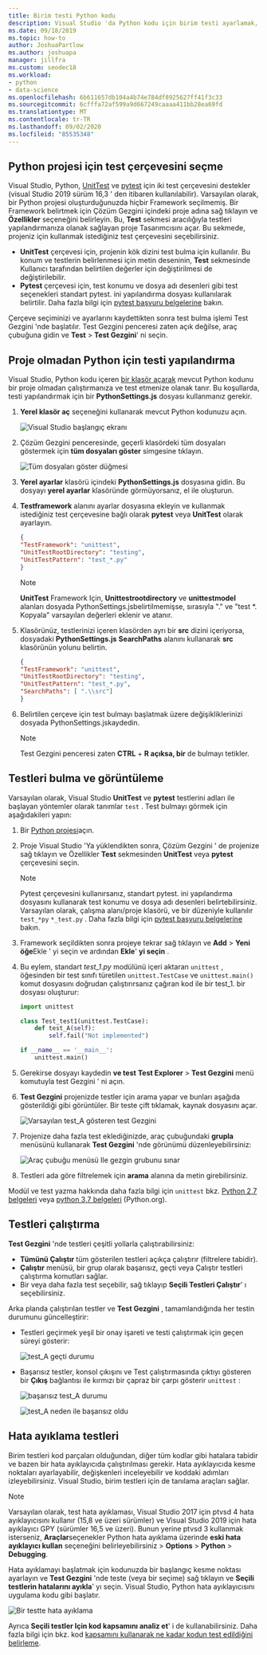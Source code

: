 ```yaml
---
title: Birim testi Python kodu
description: Visual Studio 'da Python kodu için birim testi ayarlamak, test Gezgini özelliklerinden yararlanarak testleri bulmaya, çalıştırmaya ve hata ayıklamanıza yönelik tüm avantajlardan yararlanır.
ms.date: 09/18/2019
ms.topic: how-to
author: JoshuaPartlow
ms.author: joshuapa
manager: jillfra
ms.custom: seodec18
ms.workload:
- python
- data-science
ms.openlocfilehash: 6b611657db104a4b74e784df8925627ff41f3c33
ms.sourcegitcommit: 6cfffa72af599a9d667249caaaa411bb28ea69fd
ms.translationtype: MT
ms.contentlocale: tr-TR
ms.lasthandoff: 09/02/2020
ms.locfileid: "85535348"
---
```

## <a name="select-the-test-framework-for-a-python-project"></a>Python projesi için test çerçevesini seçme

Visual Studio, Python, [UnitTest](https://docs.python.org/3/library/unittest.html) ve [pytest](https://pytest.org/en/latest/) için iki test çerçevesini destekler (visual Studio 2019 sürüm 16,3 ' den itibaren kullanılabilir). Varsayılan olarak, bir Python projesi oluşturduğunuzda hiçbir Framework seçilmemiş. Bir Framework belirtmek için Çözüm Gezgini içindeki proje adına sağ tıklayın ve **Özellikler** seçeneğini belirleyin. Bu, **Test** sekmesi aracılığıyla testleri yapılandırmanıza olanak sağlayan proje Tasarımcısını açar. Bu sekmede, projeniz için kullanmak istediğiniz test çerçevesini seçebilirsiniz. 

* **UnitTest** çerçevesi için, projenin kök dizini test bulma için kullanılır. Bu konum ve testlerin belirlenmesi için metin deseninin, **Test** sekmesinde Kullanıcı tarafından belirtilen değerler için değiştirilmesi de değiştirilebilir.
* **Pytest** çerçevesi için, test konumu ve dosya adı desenleri gibi test seçenekleri standart pytest. ini yapılandırma dosyası kullanılarak belirtilir. Daha fazla bilgi için [pytest başvuru belgelerine](https://docs.pytest.org/en/latest/reference.html#ini-options-ref) bakın.

Çerçeve seçiminizi ve ayarlarını kaydettikten sonra test bulma işlemi Test Gezgini 'nde başlatılır. Test Gezgini penceresi zaten açık değilse, araç çubuğuna gidin ve **Test**  >  **Test Gezgini**' ni seçin.

## <a name="configure-testing-for-python-without-a-project"></a>Proje olmadan Python için testi yapılandırma
Visual Studio, Python kodu içeren [bir klasör açarak](../../quickstart-05-python-visual-studio-open-folder.md) mevcut Python kodunu bir proje olmadan çalıştırmanıza ve test etmenize olanak tanır. Bu koşullarda, testi yapılandırmak için bir **PythonSettings.js** dosyası kullanmanız gerekir. 
1. **Yerel klasör aç** seçeneğini kullanarak mevcut Python kodunuzu açın. 

   ![Visual Studio başlangıç ekranı](../../media/quickstart-open-folder/01-open-local-folder.png)

1. Çözüm Gezgini penceresinde, geçerli klasördeki tüm dosyaları göstermek için **tüm dosyaları göster** simgesine tıklayın.

   ![Tüm dosyaları göster düğmesi](../../media/unit-test-show-files.png)

1. **Yerel ayarlar** klasörü içindeki **PythonSettings.js** dosyasına gidin. Bu dosyayı **yerel ayarlar** klasöründe görmüyorsanız, el ile oluşturun.
   
1. **Testframework** alanını ayarlar dosyasına ekleyin ve kullanmak istediğiniz test çerçevesine bağlı olarak **pytest** veya **UnitTest** olarak ayarlayın.

    ```json
    {
    "TestFramework": "unittest",
    "UnitTestRootDirectory": "testing",
    "UnitTestPattern": "test_*.py"
    }
    ```

    > [!Note]
    > **UnitTest** Framework Için, **Unittestrootdirectory** ve **unittestmodel** alanları dosyada PythonSettings.jsbelirtilmemişse, sırasıyla "." ve "test *. Kopyala" varsayılan değerleri eklenir ve atanır.

1. Klasörünüz, testlerinizi içeren klasörden ayrı bir **src** dizini içeriyorsa, dosyadaki **PythonSettings.js** **SearchPaths** alanını kullanarak **src** klasörünün yolunu belirtin.

    ```json
    {
    "TestFramework": "unittest",
    "UnitTestRootDirectory": "testing",
    "UnitTestPattern": "test_*.py",
    "SearchPaths": [ ".\\src"]
    }
    ```

1. Belirtilen çerçeve için test bulmayı başlatmak üzere değişikliklerinizi dosyada PythonSettings.jskaydedin. 
   > [!Note]
   > Test Gezgini penceresi zaten **CTRL**  +  **R açıksa, bir** de bulmayı tetikler.

## <a name="discover-and-view-tests"></a>Testleri bulma ve görüntüleme

Varsayılan olarak, Visual Studio **UnitTest** ve **pytest** testlerini adları ile başlayan yöntemler olarak tanımlar `test` . Test bulmayı görmek için aşağıdakileri yapın:

1. Bir [Python projesi](../../managing-python-projects-in-visual-studio.md)açın.

1. Proje Visual Studio 'Ya yüklendikten sonra, Çözüm Gezgini ' de projenize sağ tıklayın ve Özellikler **Test** sekmesinden **UnitTest** veya **pytest** çerçevesini seçin.
   > [!Note]
   > Pytest çerçevesini kullanırsanız, standart pytest. ini yapılandırma dosyasını kullanarak test konumu ve dosya adı desenleri belirtebilirsiniz. Varsayılan olarak, çalışma alanı/proje klasörü, ve bir düzeniyle kullanılır `test_*py` `*_test.py` . Daha fazla bilgi için [pytest başvuru belgelerine](https://docs.pytest.org/en/latest/reference.html#ini-options-ref) bakın.

1. Framework seçildikten sonra projeye tekrar sağ tıklayın ve **Add**  >  **Yeni öğe**Ekle ' yi seçin ve ardından **Ekle**' **yi seçin** .

1. Bu eylem, standart *test_1.py* modülünü içeri aktaran `unittest` , öğesinden bir test sınıfı türetilen `unittest.TestCase` ve `unittest.main()` komut dosyasını doğrudan çalıştırırsanız çağıran kod ile bir test_1. bir dosyası oluşturur:

    ```python
    import unittest

    class Test_test1(unittest.TestCase):
        def test_A(self):
            self.fail("Not implemented")

    if __name__ == '__main__':
        unittest.main()
    ```

1. Gerekirse dosyayı kaydedin **ve test** **Test Explorer**  >  **Test Gezgini** menü komutuyla test Gezgini ' ni açın.

1. **Test Gezgini** projenizde testler için arama yapar ve bunları aşağıda gösterildiği gibi görüntüler. Bir teste çift tıklamak, kaynak dosyasını açar.

    ![Varsayılan test_A gösteren test Gezgini](../../media/unit-test-a-2.png) 

1. Projenize daha fazla test eklediğinizde, araç çubuğundaki **grupla** menüsünü kullanarak **Test Gezgini** 'nde görünümü düzenleyebilirsiniz:

    ![Araç çubuğu menüsü Ile gezgin grubunu sınar](../../media/unit-test-group-menu-2.png) 

1. Testleri ada göre filtrelemek için **arama** alanına da metin girebilirsiniz.

Modül ve test yazma hakkında daha fazla bilgi için `unittest` bkz. [Python 2,7 belgeleri](https://docs.python.org/2/library/unittest.html) veya [python 3,7 belgeleri](https://docs.python.org/3/library/unittest.html) (Python.org).

## <a name="run-tests"></a>Testleri çalıştırma

**Test Gezgini** 'nde testleri çeşitli yollarla çalıştırabilirsiniz:

- **Tümünü Çalıştır** tüm gösterilen testleri açıkça çalıştırır (filtrelere tabidir).
- **Çalıştır** menüsü, bir grup olarak başarısız, geçti veya Çalıştır testleri çalıştırma komutları sağlar.
- Bir veya daha fazla test seçebilir, sağ tıklayıp **Seçili Testleri Çalıştır**' ı seçebilirsiniz.

Arka planda çalıştırılan testler ve **Test Gezgini** , tamamlandığında her testin durumunu güncelleştirir:

- Testleri geçirmek yeşil bir onay işareti ve testi çalıştırmak için geçen süreyi gösterir:

    ![test_A geçti durumu](../../media/unit-test-A-pass.png)

- Başarısız testler, konsol çıkışını ve Test çalıştırmasında çıktıyı gösteren bir **Çıkış** bağlantısı ile kırmızı bir çapraz bir çarpı gösterir `unittest` :

    ![başarısız test_A durumu](../../media/unit-test-A-fail.png)

    ![test_A neden ile başarısız oldu](../../media/unit-test-A-fail-reason.png)

## <a name="debug-tests"></a>Hata ayıklama testleri

Birim testleri kod parçaları olduğundan, diğer tüm kodlar gibi hatalara tabidir ve bazen bir hata ayıklayıcıda çalıştırılması gerekir. Hata ayıklayıcıda kesme noktaları ayarlayabilir, değişkenleri inceleyebilir ve koddaki adımları izleyebilirsiniz. Visual Studio, birim testleri için de tanılama araçları sağlar.

> [!Note]
> Varsayılan olarak, test hata ayıklaması, Visual Studio 2017 için ptvsd 4 hata ayıklayıcısını kullanır (15,8 ve üzeri sürümler) ve Visual Studio 2019 için hata ayıklayıcı GPY (sürümler 16,5 ve üzeri). Bunun yerine ptvsd 3 kullanmak isterseniz, **Araçlar**seçenekler Python hata ayıklama üzerinde **eski hata ayıklayıcı kullan** seçeneğini belirleyebilirsiniz  >  **Options**  >  **Python**  >  **Debugging**. 

Hata ayıklamayı başlatmak için kodunuzda bir başlangıç kesme noktası ayarlayın ve **Test Gezgini** 'nde teste (veya bir seçime) sağ tıklayın ve **Seçili testlerin hatalarını ayıkla**' yı seçin. Visual Studio, Python hata ayıklayıcısını uygulama kodu gibi başlatır.

![Bir testte hata ayıklama](../../media/unit-test-debugging.png)

Ayrıca **Seçili testler Için kod kapsamını analiz et**' i de kullanabilirsiniz. Daha fazla bilgi için bkz. kod [kapsamını kullanarak ne kadar kodun test edildiğini belirleme](../../../test/using-code-coverage-to-determine-how-much-code-is-being-tested.md).
